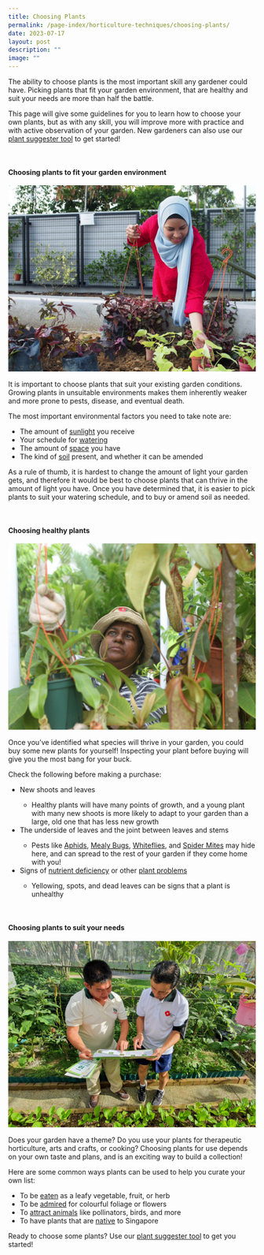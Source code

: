 ```yaml
---
title: Choosing Plants
permalink: /page-index/horticulture-techniques/choosing-plants/
date: 2023-07-17
layout: post
description: ""
image: ""
---
```

<section>
	<p>The ability to choose plants is the most important skill any gardener could have. Picking plants that fit your garden environment, that are healthy and suit your needs are more than half the battle.</p>
	<p>This page will give some guidelines for you to learn how to choose your own plants, but as with any skill, you will improve more with practice and with active observation of your garden. New gardeners can also use our <a href="https://go.gov.sg/plantsuggester/">plant suggester tool</a> to get started!</p>
	<br>
</section>

<section>
	<h4>Choosing plants to fit your garden environment</h4>
	<img title="A gardener selecting plants to transplant. Photo by Jacqueline Chua" src="/images/Gardeners/Planting%20(4).jpg">	
	<p>It is important to choose plants that suit your existing garden conditions. Growing plants in unsuitable environments makes them inherently weaker and more prone to pests, disease, and eventual death.</p>
	<p>The most important environmental factors you need to take note are:</p>  
	<ul>
		<li>The amount of <a href="/page-index/horticulture-techniques/gauging-light/">sunlight</a> you receive</li>
		<li>Your schedule for <a href="/page-index/horticulture-techniques/watering/">watering</a></li>
		<li>The amount of <a href="/page-index/horticulture-techniques/plant-spacing/">space</a> you have</li>
		<li>The kind of <a href="/page-index/horticulture-techniques/soil/">soil</a> present, and whether it can be amended</li>
	</ul>
	<p>As a rule of thumb, it is hardest to change the amount of light your garden gets, and therefore it would be best to choose plants that can thrive in the amount of light you have. Once you have determined that, it is easier to pick plants to suit your watering schedule, and to buy or amend soil as needed.</p>
	<br>
</section>

<section>
	<h4>Choosing healthy plants</h4>
	<img src="/images/Gardeners/Planting.jpg">	
	<p>Once you’ve identified what species will thrive in your garden, you could buy some new plants for yourself! Inspecting your plant before buying will give you the most bang for your buck.</p>
	<p>Check the following before making a purchase:</p>
	<ul>
		<li>New shoots and leaves</li>
			<ul>
				<li>Healthy plants will have many points of growth, and a young plant with many new shoots is more likely to adapt to your garden than a large, old one that has less new growth</li>
			</ul>
		<li>The underside of leaves and the joint between leaves and stems</li>
			<ul>
				<li>Pests like <a href="/page-index/pests/aphids/">Aphids</a>, <a href="/page-index/pests/mealy-bugs/">Mealy Bugs</a>, <a href="/page-index/pests/whiteflies/">Whiteflies</a>, and <a href="/page-index/pests/spider-mites/">Spider Mites</a> may hide here, and can spread to the rest of your garden if they come home with you!</li>
			</ul>
		<li>Signs of <a href="/page-index/plant-problems/nutrient-deficiencies/">nutrient deficiency</a> or other <a href="/learn-more-about-gardening/plant-problems/">plant problems</a></li>
			<ul>
				<li>Yellowing, spots, and dead leaves can be signs that a plant is unhealthy</li>
			</ul>
	</ul>
	<br>
</section>

<section>
	<h4>Choosing plants to suit your needs</h4>
	<img src="/images/Gardeners/Outreach%20(3).jpg">
	<p>Does your garden have a theme? Do you use your plants for therapeutic horticulture, arts and crafts, or cooking? Choosing plants for use depends on your own taste and plans, and is an exciting way to build a collection!</p>
	<p>Here are some common ways plants can be used to help you curate your own list:</p>
	<ul>
		<li>To be <a href="/page-index/glossary/edible-plants/">eaten</a> as a leafy vegetable, fruit, or herb</li>
		<li>To be <a href="/page-index/glossary/ornamental-plants/">admired</a> for colourful foliage or flowers</li>
		<li>To <a href="/page-index/glossary/biodiversity-attracting-plants/">attract animals</a> like pollinators, birds, and more </li>
		<li>To have plants that are <a href="/page-index/glossary/native-plants/">native</a> to Singapore</li>
  </ul>
		<p>Ready to choose some plants? Use our <a href="https://go.gov.sg/plantsuggester/">plant suggester tool</a> to get you started!</p>
	<br>
</section>